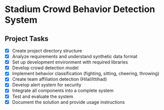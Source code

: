 # Stadium Crowd Behavior Detection System

## Project Tasks
- [x] Create project directory structure
- [x] Analyze requirements and understand synthetic data format
- [x] Set up development environment with required libraries
- [x] Develop crowd detection model
- [x] Implement behavior classification (fighting, sitting, cheering, throwing)
- [x] Create team affiliation detection (Hilal/Ittihad)
- [x] Develop alert system for security
- [x] Integrate all components into a complete system
- [x] Test and evaluate the system
- [x] Document the solution and provide usage instructions
